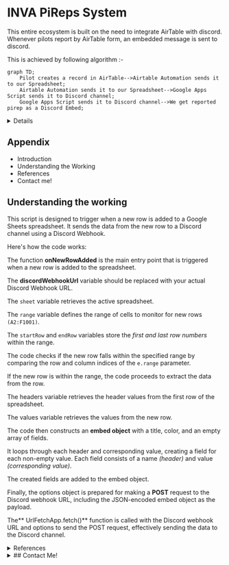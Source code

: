
# INVA PiReps System

This entire ecosystem is built on the need to integrate AirTable with discord. Whenever pilots report by AirTable form, an embedded message is sent to discord.

This is achieved by following algorithm :-

```mermaid
graph TD;
    Pilot creates a record in AirTable-->Airtable Automation sends it to our Spreadsheet;
    Airtable Automation sends it to our Spreadsheet-->Google Apps Script sends it to Discord channel;
    Google Apps Script sends it to Discord channel-->We get reported pirep as a Discord Embed;
```

<details><>summary>Aglorithm Image</summary>
![algotemplate](https://github.com/eldrago4/INVA-Pireps-System/assets/63483703/bb7eee89-7a26-4d44-9b18-0fae6e465400)
</details>

## Appendix

- Introduction
- Understanding the Working
- References
- Contact me!


## Understanding the working
This script is designed to trigger when a new row is added to a Google Sheets spreadsheet. It sends the data from the new row to a Discord channel using a Discord Webhook.

Here's how the code works:

The function **onNewRowAdded** is the main entry point that is triggered when a new row is added to the spreadsheet.

The **discordWebhookUrl** variable should be replaced with your actual Discord Webhook URL.

The `sheet` variable retrieves the active spreadsheet.

The `range` variable defines the range of cells to monitor for new rows `(A2:F1001)`.

The `startRow` and `endRow` variables store the _first and last row numbers_ within the range.

The code checks if the new row falls within the specified range by comparing the row and column indices of the `e.range` parameter.

If the new row is within the range, the code proceeds to extract the data from the row.

The headers variable retrieves the header values from the first row of the spreadsheet.

The values variable retrieves the values from the new row.

The code then constructs an **embed object** with a title, color, and an empty array of fields.

It loops through each header and corresponding value, creating a field for each non-empty value. Each field consists of a name _(header)_ and value _(corresponding value)_.

The created fields are added to the embed object.

Finally, the options object is prepared for making a **POST** request to the Discord webhook URL, including the JSON-encoded embed object as the payload.

The** UrlFetchApp.fetch()** function is called with the Discord webhook URL and options to send the POST request, effectively sending the data to the Discord channel.

<details>
  <summary>References</summary>
## References
[Cannot find active sheet: TypeError: read properties of undefined (reading 'source')](https://webapps.stackexchange.com/questions/169822/cannot-find-active-sheet-typeerror-read-properties-of-undefined-reading-sour)[^1]

[Google Apps Script Documentation)](https://developers.google.com/apps-script)[^2]

[Spreadsheet Service)](https://developers.google.com/apps-script/reference/spreadsheet) ` covers the Spreadsheet Service in Google Apps Script, which provides methods for working with Google Sheets.`[^3]

[UrlFetchApp)](https://developers.google.com/apps-script/reference/url-fetch/url-fetch-app) ` allows making HTTP requests from a script, including sending POST requests to webhooks.`[^4]

[ Discord Webhooks Documentation)](https://discord.com/developers/docs/resources/webhook)[^5]
</details>




<details>
<summary>## Contact Me!</summary>
## Contact Me!
[gmail](mailto:tred38434@gmail.com)
</details>

